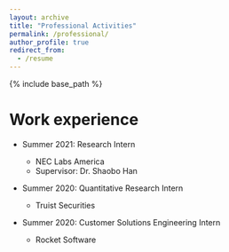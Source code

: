 ```yaml
---
layout: archive
title: "Professional Activities"
permalink: /professional/
author_profile: true
redirect_from:
  - /resume
---
```


{% include base_path %}

Work experience
======
* Summer 2021: Research Intern
  * NEC Labs America
  * Supervisor: Dr. Shaobo Han

* Summer 2020: Quantitative Research Intern
  * Truist Securities

* Summer 2020: Customer Solutions Engineering Intern
  * Rocket Software

